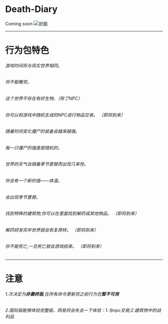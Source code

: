 # Death-Diary
Coming soon
![封面](https://s3.bmp.ovh/imgs/2022/05/15/10c22c7238b6e81e.png)
***
# 行为包特色
###### *游戏时间*将与*现实世界相同*。 
###### 你*不能睡觉*。 
###### 这个世界*不存在有好生物*。（除了NPC） 
###### 你可以和游戏中随机生成的*NPC*进行物品交易。 *（即将到来）* 
###### *随着时间变化*僵尸的装备会*越来越强*。 
###### 每一只僵尸的*强度是随机的*。 
###### 世界的天气会*随着季节更替而出现几率性*。 
###### 你会有一个新的值——*体温*。 
###### 会出现*季节更替*。
###### 找到*特殊的建筑物*,你可以在里面找到*解药或其他物品*。 *（即将到来）* 
###### 解药*研发完毕*世界就会*恢复原样*。 *（即将到来）* 
###### 你*不能死亡*,一旦死亡就会*游戏结束*。 *（即将到来）*
 
* * *
# 注意
###### 1.次决定为***非最终版***,在所有命令更新完之前行为包***暂不可用***
###### 2.国际版能够*体验完整版*，网易将会失去一下体验：1.与npc交易;2.建筑物中的战利品
